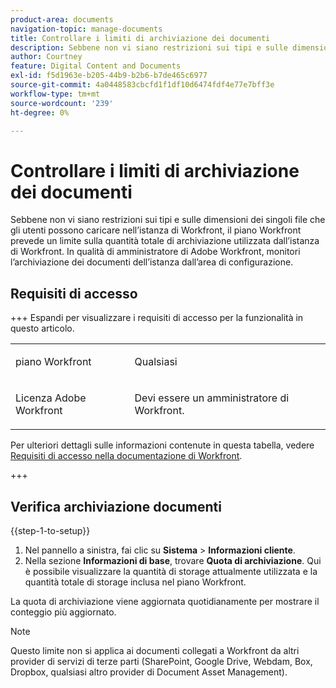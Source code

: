 ```yaml
---
product-area: documents
navigation-topic: manage-documents
title: Controllare i limiti di archiviazione dei documenti
description: Sebbene non vi siano restrizioni sui tipi e sulle dimensioni dei singoli file che gli utenti possono caricare nell’istanza di Workfront, il piano Workfront prevede un limite sulla quantità totale di archiviazione utilizzata dall’istanza di Workfront. In qualità di amministratore di Adobe Workfront, monitori l’archiviazione dei documenti dell’istanza dall’area di configurazione.
author: Courtney
feature: Digital Content and Documents
exl-id: f5d1963e-b205-44b9-b2b6-b7de465c6977
source-git-commit: 4a0448583cbcfd1f1df10d6474fdf4e77e7bff3e
workflow-type: tm+mt
source-wordcount: '239'
ht-degree: 0%

---
```


# Controllare i limiti di archiviazione dei documenti

Sebbene non vi siano restrizioni sui tipi e sulle dimensioni dei singoli file che gli utenti possono caricare nell’istanza di Workfront, il piano Workfront prevede un limite sulla quantità totale di archiviazione utilizzata dall’istanza di Workfront. In qualità di amministratore di Adobe Workfront, monitori l’archiviazione dei documenti dell’istanza dall’area di configurazione.

## Requisiti di accesso

+++ Espandi per visualizzare i requisiti di accesso per la funzionalità in questo articolo.


<table style="table-layout:auto"> 
 <col> 
 <col> 
 <tbody> 
  <tr data-mc-conditions=""> 
   <td role="rowheader">piano Workfront</td> 
   <td> <p>Qualsiasi</p> </td> 
  </tr> 
  <tr> 
   <td role="rowheader">Licenza Adobe Workfront</td> 
   <td> <p>Devi essere un amministratore di Workfront.</p> </td> 
  </tr> 
 </tbody> 
</table>

Per ulteriori dettagli sulle informazioni contenute in questa tabella, vedere [Requisiti di accesso nella documentazione di Workfront](/help/quicksilver/administration-and-setup/add-users/access-levels-and-object-permissions/access-level-requirements-in-documentation.md).

+++

## Verifica archiviazione documenti

{{step-1-to-setup}}

1. Nel pannello a sinistra, fai clic su **Sistema** > **Informazioni cliente**.
1. Nella sezione **Informazioni di base**, trovare **Quota di archiviazione**. Qui è possibile visualizzare la quantità di storage attualmente utilizzata e la quantità totale di storage inclusa nel piano Workfront.

La quota di archiviazione viene aggiornata quotidianamente per mostrare il conteggio più aggiornato.

>[!NOTE]
>
>Questo limite non si applica ai documenti collegati a Workfront da altri provider di servizi di terze parti (SharePoint, Google Drive, Webdam, Box, Dropbox, qualsiasi altro provider di Document Asset Management).
